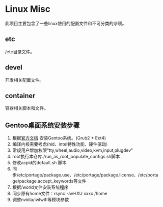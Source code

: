# Linux Misc
此项目主要包含了一些linux使用的配置文件和不可分类的杂项。

## etc

/etc目录文件。

##  devel
开发相关配置文件。

## container
容器相关脚本和文件。


## Gentoo桌面系统安装步骤

1. 根据[官方文档](https://wiki.gentoo.org/wiki/Handbook:AMD64) 安装Gentoo系统。(Grub2 + Ext4)
1. 编译内核需要考虑(hid、intel特性功能、硬件驱动)
1. 常规用户增加权限"tty,wheel,audio,video,kvm,input,plugdev"
1. root执行本仓库./run_as_root_populate_configs.sh脚本
1. 修改acpid的default.sh 脚本
1. 同步/etc/portage/package.use、/etc/portage/package.license、/etc/portage/package.accept_keywords等文件
1. 根据/world文件安装系统程序
1. 同步原有home文件：rsync -avHXU xxxx /home
1. 调整nvidia/iwlwifi等模块参数
